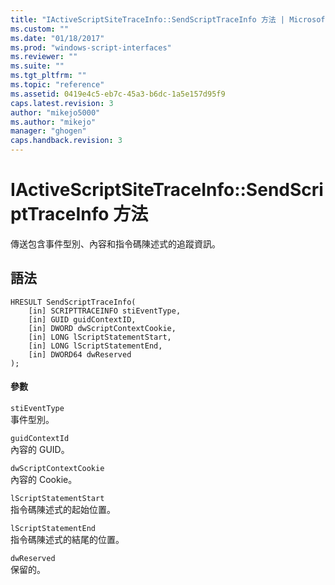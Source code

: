 ```yaml
---
title: "IActiveScriptSiteTraceInfo::SendScriptTraceInfo 方法 | Microsoft Docs"
ms.custom: ""
ms.date: "01/18/2017"
ms.prod: "windows-script-interfaces"
ms.reviewer: ""
ms.suite: ""
ms.tgt_pltfrm: ""
ms.topic: "reference"
ms.assetid: 0419e4c5-eb7c-45a3-b6dc-1a5e157d95f9
caps.latest.revision: 3
author: "mikejo5000"
ms.author: "mikejo"
manager: "ghogen"
caps.handback.revision: 3
---
```

# IActiveScriptSiteTraceInfo::SendScriptTraceInfo 方法
傳送包含事件型別、內容和指令碼陳述式的追蹤資訊。  
  
## 語法  
  
```  
HRESULT SendScriptTraceInfo(   
    [in] SCRIPTTRACEINFO stiEventType,   
    [in] GUID guidContextID,   
    [in] DWORD dwScriptContextCookie,   
    [in] LONG lScriptStatementStart,   
    [in] LONG lScriptStatementEnd,   
    [in] DWORD64 dwReserved   
);   
```  
  
#### 參數  
 `stiEventType`  
 事件型別。  
  
 `guidContextId`  
 內容的 GUID。  
  
 `dwScriptContextCookie`  
 內容的 Cookie。  
  
 `lScriptStatementStart`  
 指令碼陳述式的起始位置。  
  
 `lScriptStatementEnd`  
 指令碼陳述式的結尾的位置。  
  
 `dwReserved`  
 保留的。
